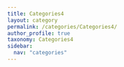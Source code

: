 ```yaml
---
title: Categories4
layout: category
permalink: /categories/Categories4/
author_profile: true
taxonomy: Categories4
sidebar:
  nav: "categories"
---
```

